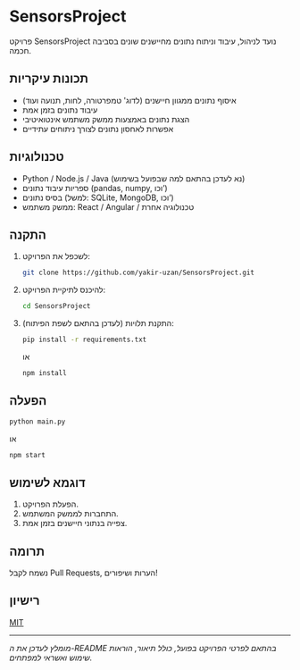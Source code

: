 # SensorsProject

פרויקט SensorsProject נועד לניהול, עיבוד וניתוח נתונים מחיישנים שונים בסביבה חכמה.

## תכונות עיקריות

- איסוף נתונים ממגוון חיישנים (לדוג' טמפרטורה, לחות, תנועה ועוד)
- עיבוד נתונים בזמן אמת
- הצגת נתונים באמצעות ממשק משתמש אינטואיטיבי
- אפשרות לאחסון נתונים לצורך ניתוחים עתידיים

## טכנולוגיות

- Python / Node.js / Java (נא לעדכן בהתאם למה שבפועל בשימוש)
- ספריות עיבוד נתונים (pandas, numpy, וכו’)
- בסיס נתונים (למשל: SQLite, MongoDB, וכו’)
- ממשק משתמש: React / Angular / טכנולוגיה אחרת

## התקנה

1. לשכפל את הפרויקט:
   ```bash
   git clone https://github.com/yakir-uzan/SensorsProject.git
   ```
2. להיכנס לתיקיית הפרויקט:
   ```bash
   cd SensorsProject
   ```
3. התקנת תלויות (לעדכן בהתאם לשפת הפיתוח):
   ```bash
   pip install -r requirements.txt
   ```
   או
   ```bash
   npm install
   ```

## הפעלה

```bash
python main.py
```
או
```bash
npm start
```

## דוגמא לשימוש

1. הפעלת הפרויקט.
2. התחברות לממשק המשתמש.
3. צפייה בנתוני חיישנים בזמן אמת.

## תרומה

נשמח לקבל Pull Requests, הערות ושיפורים!

## רישיון

[MIT](LICENSE)

---

*מומלץ לעדכן את ה-README בהתאם לפרטי הפרויקט בפועל, כולל תיאור, הוראות שימוש ואשראי למפתחים.*
